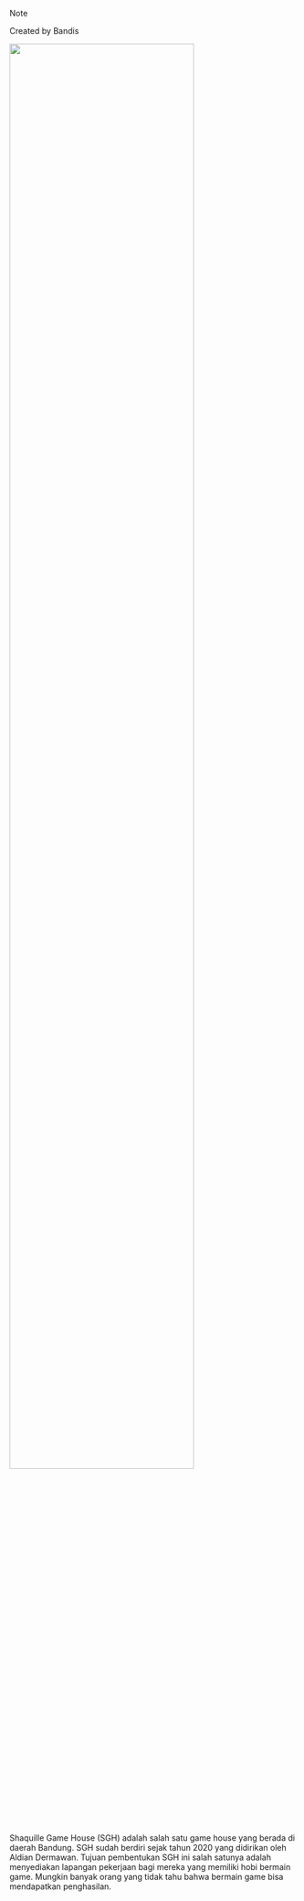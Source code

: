 
> [!NOTE]
> Created by Bandis
<a href="https://bndts.netlify.app" target="_blank">
  <img width="80%" src="https://shaquille.netlify.app/assets/logo/SGH-small.png"></a>

<p>
Shaquille Game House (SGH) adalah salah satu game house yang berada di daerah Bandung. SGH sudah berdiri sejak tahun 2020 yang didirikan oleh Aldian Dermawan. Tujuan pembentukan SGH ini salah satunya adalah menyediakan lapangan pekerjaan bagi mereka yang memiliki hobi bermain game. Mungkin banyak orang yang tidak tahu bahwa bermain game bisa mendapatkan penghasilan.
</p>
